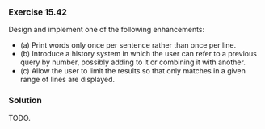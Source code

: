 ### Exercise 15.42

Design and implement one of the following enhancements:

 * (a) Print words only once per sentence rather than once per line.
 * (b) Introduce a history system in which the user can refer to a previous
   query by number, possibly adding to it or combining it with another.
 * (c) Allow the user to limit the results so that only matches in a given range
   of lines are displayed.

### Solution

TODO.
